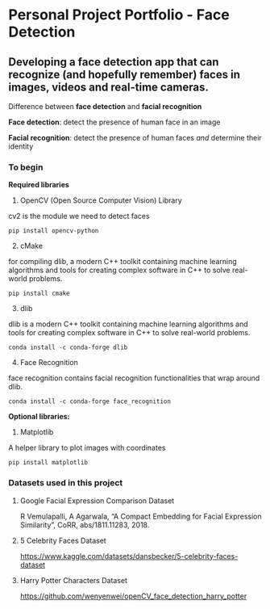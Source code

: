 # Personal Project Portfolio - Face Detection
## Developing a face detection app that can recognize (and hopefully remember) faces in images, videos and real-time cameras.

Difference between **face detection** and **facial recognition**

**Face detection**: detect the presence of human face in an image

**Facial recognition**: detect the presence of human faces *and* determine their identity
 
### To begin

**Required libraries**
1. OpenCV (Open Source Computer Vision) Library

cv2 is the module we need to detect faces

```
pip install opencv-python
```
2. cMake

for compiling dlib, a modern C++ toolkit containing machine learning algorithms and
tools for creating complex software in C++ to solve real-world problems.

```
pip install cmake
```
3. dlib

dlib is a modern C++ toolkit containing machine learning algorithms and
tools for creating complex software in C++ to solve real-world problems.

```
conda install -c conda-forge dlib
```
4. Face Recognition

face recognition contains facial recognition functionalities that wrap around dlib.

```
conda install -c conda-forge face_recognition
```
**Optional libraries:**
1. Matplotlib

A helper library to plot images with coordinates

```
pip install matplotlib
```


### Datasets used in this project
1. Google Facial Expression Comparison Dataset

   R Vemulapalli, A Agarwala, “A Compact Embedding for Facial Expression Similarity”, CoRR, abs/1811.11283, 2018.
 
2. 5 Celebrity Faces Dataset
 
   https://www.kaggle.com/datasets/dansbecker/5-celebrity-faces-dataset
  
3. Harry Potter Characters Dataset

   https://github.com/wenyenwei/openCV_face_detection_harry_potter 
